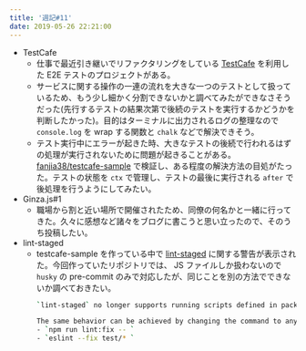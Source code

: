 ```yaml
---
title: '週記#11'
date: 2019-05-26 22:21:00
---
```


- TestCafe
  - 仕事で最近引き継いでリファクタリングをしている [TestCafe](https://devexpress.github.io/testcafe/) を利用した E2E テストのプロジェクトがある。
  - サービスに関する操作の一連の流れを大きな一つのテストとして扱っているため、もう少し細かく分割できないかと調べてみたができなさそうだった(先行するテストの結果次第で後続のテストを実行するかどうかを判断したかった)。目的はターミナルに出力されるログの整理なので `console.log` を wrap する関数と `chalk` などで解決できそう。
  - テスト実行中にエラーが起きた時、大きなテストの後続で行われるはずの処理が実行されないために問題が起きることがある。 [fanjia38/testcafe-sample](https://github.com/fanjia38/testcafe-sample) で検証し、ある程度の解決方法の目処がたった。テストの状態を `ctx` で管理し、テストの最後に実行される `after` で後処理を行うようにしてみたい。
- Ginza.js#1
  - 職場から割と近い場所で開催されたため、同僚の何名かと一緒に行ってきた。久々に感想など諸々をブログに書こうと思い立ったので、そのうち投稿したい。
- lint-staged
  - testcafe-sample を作っている中で [lint-staged](https://www.npmjs.com/package/lint-staged) に関する警告が表示された。今回作っていたリポジトリでは、 JS ファイルしか扱わないので `husky` の pre-commit のみで対応したが、同じことを別の方法でできないか調べておきたい。
    ```bash
    `lint-staged` no longer supports running scripts defined in package.json.

    The same behavior can be achieved by changing the command to any of the following:
    - `npm run lint:fix -- `
    - `eslint --fix test/* `
    ```
